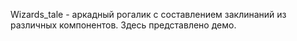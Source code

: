 Wizards_tale - аркадный рогалик с составлением заклинаний из различных компонентов. Здесь представлено демо.
